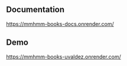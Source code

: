 ## Documentation
https://mmhmm-books-docs.onrender.com/

## Demo
https://mmhmm-books-uvaldez.onrender.com/
